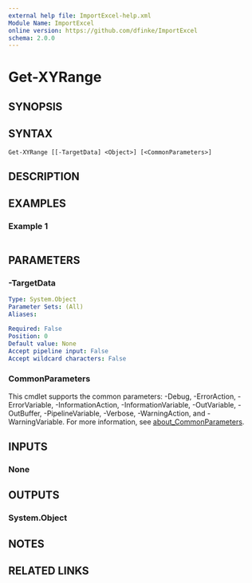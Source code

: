 ```yaml
---
external help file: ImportExcel-help.xml
Module Name: ImportExcel
online version: https://github.com/dfinke/ImportExcel
schema: 2.0.0
---
```


# Get-XYRange

## SYNOPSIS


## SYNTAX

```
Get-XYRange [[-TargetData] <Object>] [<CommonParameters>]
```

## DESCRIPTION


## EXAMPLES

### Example 1
```powershell

```



## PARAMETERS

### -TargetData


```yaml
Type: System.Object
Parameter Sets: (All)
Aliases:

Required: False
Position: 0
Default value: None
Accept pipeline input: False
Accept wildcard characters: False
```

### CommonParameters
This cmdlet supports the common parameters: -Debug, -ErrorAction, -ErrorVariable, -InformationAction, -InformationVariable, -OutVariable, -OutBuffer, -PipelineVariable, -Verbose, -WarningAction, and -WarningVariable. For more information, see [about_CommonParameters](http://go.microsoft.com/fwlink/?LinkID=113216).

## INPUTS

### None

## OUTPUTS

### System.Object
## NOTES

## RELATED LINKS
